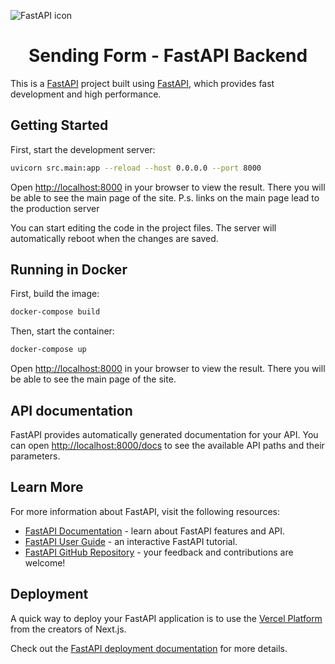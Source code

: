 ![FastAPI icon](https://camo.githubusercontent.com/580b7032c938b3cbf4f2547383a8d43d86aba159622747f1993b0e45c04f0665/68747470733a2f2f666173746170692e7469616e676f6c6f2e636f6d2f696d672f6c6f676f2d6d617267696e2f6c6f676f2d7465616c2e706e67)

<div style="text-align:center">

# Sending Form - FastAPI Backend

</div>

This is a [FastAPI](https://fastapi.tiangolo.com/) project built using [FastAPI](https://github.com/tiangolo/fastapi), which provides fast development and high performance.

## Getting Started

First, start the development server:
    
```bash
uvicorn src.main:app --reload --host 0.0.0.0 --port 8000
```

Open [http://localhost:8000](http://localhost:3000) in your browser to view the result. There you will be able to see the main page of the site. P.s. links on the main page lead to the production server

You can start editing the code in the project files. The server will automatically reboot when the changes are saved.

## Running in Docker

First, build the image:

```bash
docker-compose build
```

Then, start the container:

```bash
docker-compose up
```

Open [http://localhost:8000](http://localhost:3000) in your browser to view the result. There you will be able to see the main page of the site.

## API documentation

FastAPI provides automatically generated documentation for your API. You can open [http://localhost:8000/docs](http://localhost:8000/docs) to see the available API paths and their parameters.

## Learn More

For more information about FastAPI, visit the following resources:

- [FastAPI Documentation](https://fastapi.tiangolo.com/) - learn about FastAPI features and API.
- [FastAPI User Guide](https://fastapi.tiangolo.com/tutorial/) - an interactive FastAPI tutorial.
- [FastAPI GitHub Repository](https://github.com/tiangolo/fastapi) - your feedback and contributions are welcome!

## Deployment

A quick way to deploy your FastAPI application is to use the [Vercel Platform](https://vercel.com/new?utm_medium=default-template&filter=next.js&utm_source=create-next-app&utm_campaign=create-next-app-readme) from the creators of Next.js.

Check out the [FastAPI deployment documentation](https://fastapi.tiangolo.com/deployment) for more details.